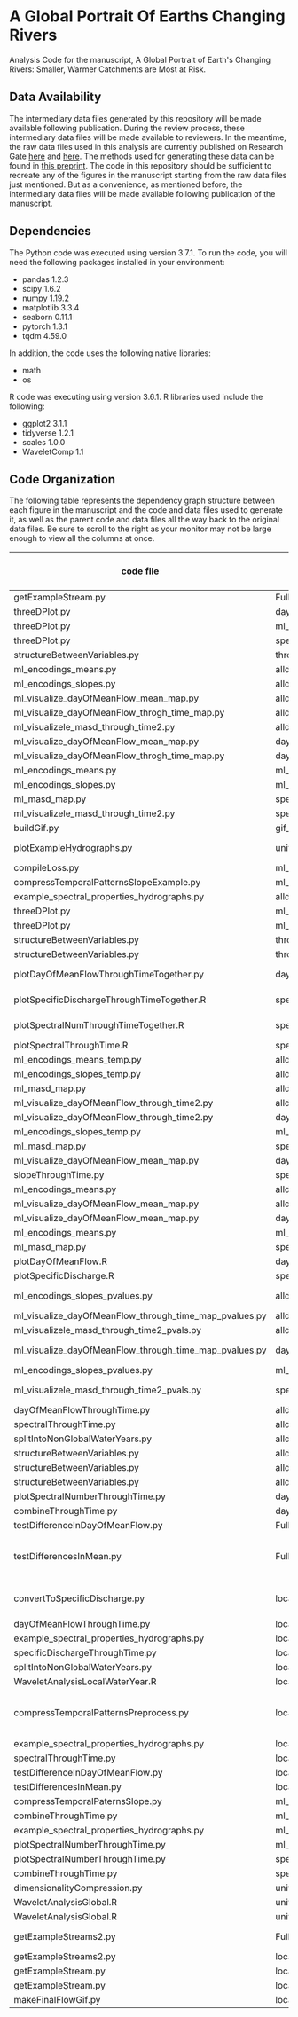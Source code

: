 # A Global Portrait Of Earths Changing Rivers
Analysis Code for the manuscript, A Global Portrait of Earth's Changing Rivers: Smaller, Warmer Catchments are Most at Risk.

## Data Availability

The intermediary data files generated by this repository will be made available following publication. During the review process, these intermediary data files will be made available to reviewers. In the meantime, the raw data files used in this analysis are currently published on Research Gate [here](https://doi.org/10.13140/RG.2.2.31696.84487) and [here](https://doi.org/10.13140/RG.2.2.24985.95842). The methods used for generating these data can be found in [this preprint](https://doi.org/10.1002/essoar.10507854.1). The code in this repository should be sufficient to recreate any of the figures in the manuscript starting from the raw data files just mentioned. But as a convenience, as mentioned before, the intermediary data files will be made available following publication of the manuscript. 

## Dependencies

The Python code was executed using version 3.7.1. To run the code, you will need the following packages installed in your environment:

- pandas 1.2.3
- scipy 1.6.2
- numpy 1.19.2
- matplotlib 3.3.4
- seaborn 0.11.1
- pytorch 1.3.1
- tqdm 4.59.0

In addition, the code uses the following native libraries:
- math
- os


R code was executing using version 3.6.1. R libraries used include the following:
- ggplot2 3.1.1
- tidyverse 1.2.1
- scales 1.0.0
- WaveletComp 1.1


## Code Organization

The following table represents the dependency graph structure between each figure in the manuscript and the code and data files used to generate it, as well as the parent code and data files all the way back to the original data files. Be sure to scroll to the right as your monitor may not be large enough to view all the columns at once.

code file | input file | output file | figure produced (if any) | Notes
-------------- | ---- | -------- | ------ | -----
getExampleStream.py | FullDatabase.csv |  | 1 | all panels
threeDPlot.py | day_of_mean_flow_vs_size.csv |  | 2 | All frames
threeDPlot.py | ml_slope_encodings1.csv |  | 2 |
threeDPlot.py | specific_discharge_vs_size.csv |  | 2 |
structureBetweenVariables.py | throughTimeCombined.csv |  | 3 | All frames
ml_encodings_means.py | alldata.csv |  | 4 |
ml_encodings_slopes.py  | alldata.csv |  | 4 |
ml_visualize_dayOfMeanFlow_mean_map.py | alldata.csv |  | 4 |
ml_visualize_dayOfMeanFlow_throgh_time_map.py | alldata.csv |  | 4 |
ml_visualizele_masd_through_time2.py | alldata.csv |  | 4 |
ml_visualize_dayOfMeanFlow_mean_map.py | dayOfMeanFlowThroughTime.csv |  | 4 | Panel D
ml_visualize_dayOfMeanFlow_throgh_time_map.py | dayOfMeanFlowThroughTime.csv |  | 4 | Panel C
ml_encodings_means.py | ml_slope_encodings1.csv |  | 4 | Panel F
ml_encodings_slopes.py  | ml_slope_encodings1.csv |  | 4 | Panel E
ml_masd_map.py | specific_discharge_vs_size.csv |  | 4 | Panel B
ml_visualizele_masd_through_time2.py | specific_discharge_vs_size.csv |  | 4 | Panel A
buildGif.py | gif_figures |  | movie1 |
plotExampleHydrographs.py | universallyAligned_powersTranspose.csv |  | S1 | Panels b and d
compileLoss.py | ml_exampleXslope_encodings_loss_.csv |  | S2 |
compressTemporalPatternsSlopeExample.py | ml_all_years_data_separate.csv | ml_exampleXslope_encodings_loss_.csv | S3 |
example_spectral_properties_hydrographs.py | alldata.csv |  | S4 | All frames
threeDPlot.py | ml_encodings_1.csv |  | S5 | All frames
threeDPlot.py | ml_encodings_1.csv |  | S6 | All frames
structureBetweenVariables.py | throughTimeCombined.csv |  | S7 | All frames
structureBetweenVariables.py | throughTimeCombined.csv |  | S8 | All frames
plotDayOfMeanFlowThroughTimeTogether.py | dayOfMeanFlowThroughTime.csv |  | S9 | "Panels D, E, and F"
plotSpecificDischargeThroughTimeTogether.R | specificDischargeThroughTime.csv |  | S9 | "Panels A, B, and C"
plotSpectralNumThroughTimeTogether.R | spectralNumber_acrossTime.csv |  | S9 | "Panels G, H, and I"
plotSpectralThroughTime.R | spectralPowersThroughTime.csv |  | S10 |
ml_encodings_means_temp.py | alldata.csv |  | S11 | Panel C
ml_encodings_slopes_temp.py | alldata.csv |  | S11 | Panel F
ml_masd_map.py | alldata.csv |  | S11 |
ml_visualize_dayOfMeanFlow_through_time2.py | alldata.csv |  | S11 |
ml_visualize_dayOfMeanFlow_through_time2.py | dayOfMeanFlowThroughTime.csv |  | S11 | Panel E
ml_encodings_slopes_temp.py | ml_slope_encodings1.csv |  | S11 |
ml_masd_map.py | specific_discharge_vs_size.csv |  | S11 | Panel A
ml_visualize_dayOfMeanFlow_mean_map.py | dayOfMeanFlowThroughTime.csv |  | S11 | Panel B
slopeThroughTime.py | specific_discharge_vs_size.csv |  | S11 | Panel D
ml_encodings_means.py | alldata.csv |  | S12 |
ml_visualize_dayOfMeanFlow_mean_map.py | alldata.csv |  | S12 |
ml_visualize_dayOfMeanFlow_mean_map.py | dayOfMeanFlowThroughTime.csv |  | S12 | Panel B
ml_encodings_means.py | ml_slope_encodings1.csv |  | S12 | Panel C
ml_masd_map.py | specific_discharge_vs_size.csv |  | S12 | Panel A
plotDayOfMeanFlow.R | day_of_mean_flow_vs_size.csv |  | S13 | Panel B
plotSpecificDischarge.R  | specific_discharge_vs_size.csv |  | S13 | Panel A
ml_encodings_slopes_pvalues.py | alldata.csv |  | S14 | Panels E and F
ml_visualize_dayOfMeanFlow_through_time_map_pvalues.py | alldata.csv |  | S14 |
ml_visualizele_masd_through_time2_pvals.py | alldata.csv |  | S14 |
ml_visualize_dayOfMeanFlow_through_time_map_pvalues.py | dayOfMeanFlowThroughTime.csv |  | S14 | Panels C and D
ml_encodings_slopes_pvalues.py | ml_slope_encodings1.csv |  | S14 |
ml_visualizele_masd_through_time2_pvals.py | specific_discharge_vs_size.csv |  | S14 | panels A and B
dayOfMeanFlowThroughTime.py | alldata.csv | dayOfMeanFlowThroughTime.csv |  |
spectralThroughTime.py | alldata.csv | spectralPowersThroughTime.csv |  |
splitIntoNonGlobalWaterYears.py | alldata.csv | localWaterYear |  |
structureBetweenVariables.py | alldata_hemisphereCorrected.csv |  |  |
structureBetweenVariables.py | alldata_hemisphereCorrected.csv |  |  |
structureBetweenVariables.py | alldata_hemisphereCorrected.csv |  |  |
plotSpectralNumberThroughTime.py | day_of_mean_flow_vs_size.csv | spectralNumber_acrossTime.csv |  |
combineThroughTime.py | dayOfMeanFlowThroughTime.csv | throughTimeCombined.csv |  |
testDifferenceInDayOfMeanFlow.py | FullDatabase.csv | day_of_mean_flow_vs_size.csv |  |
testDifferencesInMean.py | FullDatabase.csv | specific_discharge_vs_size.csv |  | Convert discharge to specific disharge data
convertToSpecificDischarge.py | localWaterYear | localWaterYear |  | converts to specific discharge
dayOfMeanFlowThroughTime.py | localWaterYear | dayOfMeanFlowThroughTime.csv |  |
example_spectral_properties_hydrographs.py | localWaterYear |  |  |
specificDischargeThroughTime.py | localWaterYear | specificDischargeThroughTime.csv |  |
splitIntoNonGlobalWaterYears.py | localWaterYear | universallyAlignedGlobalFlow_DailyQ2_column.csv |  |
WaveletAnalysisLocalWaterYear.R | localWaterYear | localWaterYearSpectralDecomposition |  |
compressTemporalPatternsPreprocess.py | localWaterYearSpectralDecomposition | ml_all_years_data_separate.csv |  | create dataset for dimensionality compression
example_spectral_properties_hydrographs.py | localWaterYearSpectralDecomposition |  |  |
spectralThroughTime.py | localWaterYearSpectralDecomposition | spectralPowersThroughTime.csv |  |
testDifferenceInDayOfMeanFlow.py | localWaterYearSpectralDecomposition | day_of_mean_flow_vs_size.csv |  |
testDifferencesInMean.py | localWaterYearSpectralDecomposition | specific_discharge_vs_size.csv |  |
compressTemporalPaternsSlope.py | ml_all_years_data_separate.csv | ml_slope_encodings1.csv |  |
combineThroughTime.py | ml_slope_encodings1.csv | throughTimeCombined.csv |  |
example_spectral_properties_hydrographs.py | ml_slope_encodings1.csv |  |  |
plotSpectralNumberThroughTime.py | ml_slope_encodings1.csv | spectralNumber_acrossTime.csv |  |
plotSpectralNumberThroughTime.py | specific_discharge_vs_size.csv | spectralNumber_acrossTime.csv |  |
combineThroughTime.py | specificDischargeThroughTime.csv | throughTimeCombined.csv |  |
dimensionalityCompression.py | universallyAligned_powers.csv | ml_encodings1.csv |  |
WaveletAnalysisGlobal.R | universallyAlignedGlobalFlow_DailyQ2_column.csv | universallyAligned_powers.csv |  |
WaveletAnalysisGlobal.R | universallyAlignedGlobalFlow_DailyQ2_column.csv | universallyAligned_powersTranspose.csv |  |
getExampleStreams2.py | FullDatabase.csv |  |  | Panels a and c
getExampleStreams2.py | localWaterYear |  |  |
getExampleStream.py | localWaterYear |  |  |
getExampleStream.py | localWaterYearSpectralDecomposition |  |  |
makeFinalFlowGif.py | localWaterYear | gif_figures |  |
